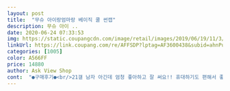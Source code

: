 ```yaml
---
layout: post 
title:  "무슈 아이랑엄마랑 베이직 쿨 썬캡" 
description: 무슈 아이 ..
date: 2020-06-24 07:33:53 
img: https://static.coupangcdn.com/image/retail/images/2019/06/19/11/3/aac0e2a1-4d41-42f2-9734-3167cb95cfc5.jpg 
linkUrl: https://link.coupang.com/re/AFFSDP?lptag=AF3600438&subid=ahnPublicAsk&pageKey=243191646&itemId=772020584&vendorItemId=4949937245&traceid=V0-113-bd9eb660cc289221 
categories: [1005] 
color: A566FF 
price: 14880 
author: Ask View Shop 
cont:  "●구매후기●<br/>21갤 남자 아긴데 엄청 좋아하고 잘 써요!! 휴대하기도 편해서 좋아여!! 색상도 이쁘구여!!<br/>고급지고 예쁘네요<br/>모자모양이 이상한건지  울아이 머리모양이 이상한건지  모자를 뒤로 제끼듯이써야함  앞으로씀  앞이 안보인다함 컬러와  디자인은  맘에드나  모자를 썼을때의 핏은  안이쁨<br/>얼굴 다 가려줘서 좋으네요.<br/><br/>프리사이즈 뒤에 조절하니 소두 7세도 잘 맞아요<br/>21갤 남자 아긴데 엄청 좋아하고 잘 써요!! 휴대하기도 편해서 좋아여!! 색상도 이쁘구여!!<br/>고급지고 예쁘네요<br/>모자모양이 이상한건지  울아이 머리모양이 이상한건지  모자를 뒤로 제끼듯이써야함  앞으로씀  앞이 안보인다함 컬러와  디자인은  맘에드나  모자를 썼을때의 핏은  안이쁨<br/>얼굴 다 가려줘서 좋으네요.<br/><br/>프리사이즈 뒤에 조절하니 소두 7세도 잘 맞아요<br/>" 
---
```


